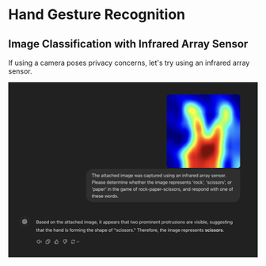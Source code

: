# Hand Gesture Recognition

## Image Classification with Infrared Array Sensor

If using a camera poses privacy concerns, let's try using an infrared array sensor.

<img src="./docs/infrared_array_sensor_with_chatgpt.jpg" width=600>
